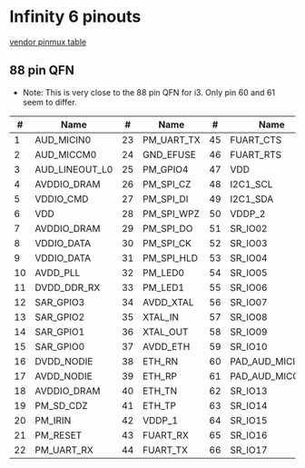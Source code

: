 # Infinity 6 pinouts

[vendor pinmux table](https://github.com/linux-chenxing/linux-ssc325/blob/mijia_camera_mstar323/drivers/sstar/gpio/infinity6/mhal_pinmux.c)

## 88 pin QFN

* Note: This is very close to the 88 pin QFN for i3. Only pin 60 and 61 seem to differ.

| #  | Name           | #  | Name       | #  | Name           | #  | Name        |
|----|----------------|----|------------|----|----------------|----|-------------|
| 1  | AUD_MICIN0     | 23 | PM_UART_TX | 45 | FUART_CTS      | 67 | VDD         |
| 2  | AUD_MICCM0     | 24 | GND_EFUSE  | 46 | FUART_RTS      | 68 | VDD         |
| 3  | AUD_LINEOUT_L0 | 25 | PM_GPIO4   | 47 | VDD            | 69 | VDDP_3      |
| 4  | AVDDIO_DRAM    | 26 | PM_SPI_CZ  | 48 | I2C1_SCL       | 70 | SPI0_CZ     |
| 5  | VDDIO_CMD      | 27 | PM_SPI_DI  | 49 | I2C1_SDA       | 71 | SPI0_CK     |
| 6  | VDD            | 28 | PM_SPI_WPZ | 50 | VDDP_2         | 72 | SPI0_DI     |
| 7  | AVDDIO_DRAM    | 29 | PM_SPI_DO  | 51 | SR_IO02        | 73 | SPI0_DO     |
| 8  | VDDIO_DATA     | 30 | PM_SPI_CK  | 52 | SR_IO03        | 74 | PWM0        |
| 9  | VDDIO_DATA     | 31 | PM_SPI_HLD | 53 | SR_IO04        | 75 | PWM1        |
| 10 | AVDD_PLL       | 32 | PM_LED0    | 54 | SR_IO05        | 76 | VDD         |
| 11 | DVDD_DDR_RX    | 33 | PM_LED1    | 55 | SR_IO06        | 77 | SD_CLK      |
| 12 | SAR_GPIO3      | 34 | AVDD_XTAL  | 56 | SR_IO07        | 78 | SD_CMD      |
| 13 | SAR_GPIO2      | 35 | XTAL_IN    | 57 | SR_IO08        | 79 | SD_D0       |
| 14 | SAR_GPIO1      | 36 | XTAL_OUT   | 58 | SR_IO09        | 80 | SD_D1       |
| 15 | SAR_GPIO0      | 37 | AVDD_ETH   | 59 | SR_IO10        | 81 | SD_D2       |
| 16 | DVDD_NODIE     | 38 | ETH_RN     | 60 | PAD_AUD_MICIN1 | 82 | SD_D3       |
| 17 | AVDD_NODIE     | 39 | ETH_RP     | 61 | PAD_AUD_MICCM1 | 83 | AVDD_USB    |
| 18 | AVDDIO_DRAM    | 40 | ETH_TN     | 62 | SR_IO13        | 84 | USB_DM      |
| 19 | PM_SD_CDZ      | 41 | ETH_TP     | 63 | SR_IO14        | 85 | USB_DP      |
| 20 | PM_IRIN        | 42 | VDDP_1     | 64 | SR_IO15        | 86 | AVDD_AUD    |
| 21 | PM_RESET       | 43 | FUART_RX   | 65 | SR_IO16        | 87 | AUD_VAG     |
| 22 | PM_UART_RX     | 44 | FUART_TX   | 66 | SR_IO17        | 88 | AUD_VRM_ADC |
